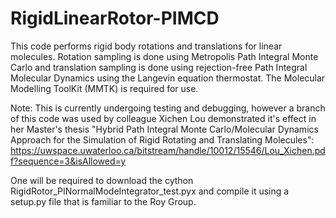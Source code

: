 # RigidLinearRotor-PIMCD
This code performs rigid body rotations and translations for linear molecules. Rotation sampling is done using Metropolis Path Integral Monte Carlo and translation sampling is done using rejection-free Path Integral Molecular Dynamics using the Langevin equation thermostat. The Molecular Modelling ToolKit (MMTK) is required for use.

Note: This is currently undergoing testing and debugging, however a branch of this code was used by colleague Xichen Lou demonstrated it's effect in her Master's thesis "Hybrid Path Integral Monte Carlo/Molecular Dynamics Approach for the Simulation of Rigid Rotating and Translating Molecules":
https://uwspace.uwaterloo.ca/bitstream/handle/10012/15546/Lou_Xichen.pdf?sequence=3&isAllowed=y

One will be required to download the cython RigidRotor_PINormalModeIntegrator_test.pyx and compile it using a setup.py file that is familiar to the Roy Group.
